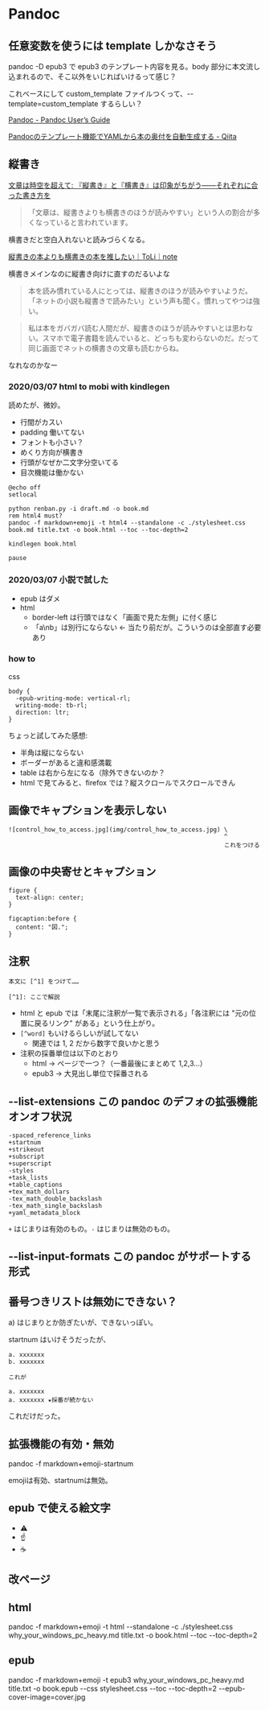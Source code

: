 # Pandoc

## 任意変数を使うには template しかなさそう
pandoc -D epub3 で epub3 のテンプレート内容を見る。body 部分に本文流し込まれるので、そこ以外をいじればいけるって感じ？

これベースにして custom_template ファイルつくって、--template=custom_template するらしい？

[Pandoc - Pandoc User’s Guide](https://pandoc.org/MANUAL.html#option--template)

[Pandocのテンプレート機能でYAMLから本の奥付を自動生成する - Qiita](https://qiita.com/sky_y/items/47da01623f50380c2023)

## 縦書き

[文章は時空を超えて: 『縦書き』と『横書き』は印象がちがう——それぞれに合った書き方を](https://bunshohajikuwo.blogspot.com/2018/01/blog-post_21.html)

> 「文章は、縦書きよりも横書きのほうが読みやすい」という人の割合が多くなっていると言われています。

横書きだと空白入れないと読みづらくなる。

[縦書きの本よりも横書きの本を推したい｜ToLi｜note](https://note.com/toli_torey/n/n7057d7c3a7bb)

横書きメインなのに縦書き向けに直すのだるいよな

> 本を読み慣れている人にとっては、縦書きのほうが読みやすいようだ。「ネットの小説も縦書きで読みたい」という声も聞く。慣れってやつは強い。

> 私は本をガバガバ読む人間だが、縦書きのほうが読みやすいとは思わない。スマホで電子書籍を読んでいると、どっちも変わらないのだ。だって同じ画面でネットの横書きの文章も読むからね。

なれなのかなー

### 2020/03/07 html to mobi with kindlegen
読めたが、微妙。

- 行間がカスい
- padding 働いてない
- フォントも小さい？
- めくり方向が横書き
- 行頭がなぜか二文字分空いてる
- 目次機能は働かない

```
@echo off
setlocal

python renban.py -i draft.md -o book.md
rem html4 must?
pandoc -f markdown+emoji -t html4 --standalone -c ./stylesheet.css book.md title.txt -o book.html --toc --toc-depth=2

kindlegen book.html

pause
```

### 2020/03/07 小説で試した
- epub はダメ
- html
  - border-left は行頭ではなく「画面で見た左側」に付く感じ
  - 「a\nb」は別行にならない ← 当たり前だが。こういうのは全部直す必要あり

### how to
css

```
body {
  -epub-writing-mode: vertical-rl;
  writing-mode: tb-rl;
  direction: ltr;
}
```

ちょっと試してみた感想:

- 半角は縦にならない
- ボーダーがあると違和感満載
- table は右から左になる（除外できないのか？
- html で見てみると、firefox では？縦スクロールでスクロールできん

## 画像でキャプションを表示しない

```
![control_how_to_access.jpg](img/control_how_to_access.jpg) \
                                                            ^
                                                            これをつける
```

## 画像の中央寄せとキャプション

```
figure {
  text-align: center;
}

figcaption:before {
  content: "図.";
}
```

## 注釈

```
本文に [^1] をつけて……

[^1]: ここで解説
```

- html と epub では「末尾に注釈が一覧で表示される」「各注釈には "元の位置に戻るリンク" がある」という仕上がり。
- `[^word]` もいけるらしいが試してない
  - 関連では 1, 2 だから数字で良いかと思う
- 注釈の採番単位は以下のとおり
  - html → ページで一つ？（一番最後にまとめて 1,2,3...）
  - epub3 → 大見出し単位で採番される

## --list-extensions この pandoc のデフォの拡張機能オンオフ状況

```
-spaced_reference_links
+startnum
+strikeout
+subscript
+superscript
-styles
+task_lists
+table_captions
+tex_math_dollars
-tex_math_double_backslash
-tex_math_single_backslash
+yaml_metadata_block
```

`+` はじまりは有効のもの。`-` はじまりは無効のもの。

## --list-input-formats この pandoc がサポートする形式

## 番号つきリストは無効にできない？
a) はじまりとか防ぎたいが、できないっぽい。

startnum はいけそうだったが、

```
a. xxxxxxx
b. xxxxxxx

これが

a. xxxxxxx
a. xxxxxxx ★採番が続かない
```

これだけだった。

## 拡張機能の有効・無効
pandoc -f markdown+emoji-startnum

emojiは有効、startnumは無効。

## epub で使える絵文字
- :warning:
- :point_up:
- :coffee:

## 改ページ
<div style="page-break-before:always"></div>

## html
pandoc -f markdown+emoji -t html --standalone -c ./stylesheet.css why_your_windows_pc_heavy.md title.txt -o book.html --toc --toc-depth=2

## epub
pandoc -f markdown+emoji -t epub3 why_your_windows_pc_heavy.md title.txt -o book.epub --css stylesheet.css --toc --toc-depth=2 --epub-cover-image=cover.jpg

